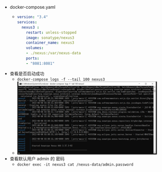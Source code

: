 - docker-compose.yaml
	- ```yaml
	  version: "3.4"
	  services:
	    nexus3 :
	      restart: unless-stopped
	      image: sonatype/nexus3
	      container_name: nexus3 
	      volumes:
	      - ./nexus:/var/nexus-data 
	      ports:
	      - "8081:8081"
	  ```
- 查看是否启动成功
	- `docker-compose logs -f --tail 100 nexus3`
	- ![image.png](../assets/image_1654484789076_0.png)
- 查看默认用户 admin 的 密码
	- `docker exec -it nexus3 cat /nexus-data/admin.password`